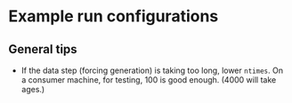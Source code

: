 # Example run configurations
## General tips
* If the data step (forcing generation) is taking too long, lower `ntimes`. On a
  consumer machine, for testing, 100 is good enough. (4000 will take ages.)
